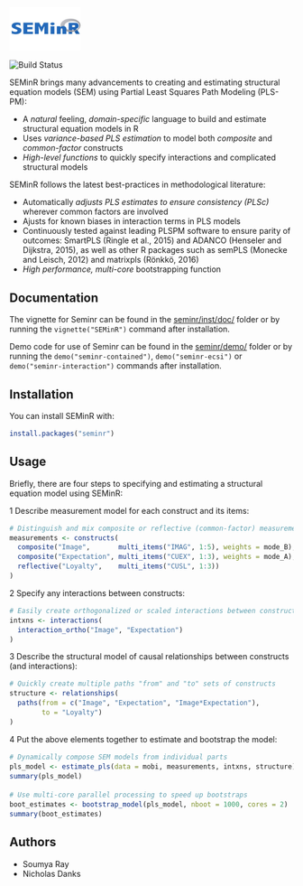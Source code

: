 
<!-- README.md is generated from README.Rmd. Please edit that file -->
<img src="vignettes/SEMinR_logo.jpg" width="25%" />

![Build Status](https://travis-ci.org/sem-in-r/seminr.svg?branch=master)

SEMinR brings many advancements to creating and estimating structural equation models (SEM) using Partial Least Squares Path Modeling (PLS-PM):

-   A *natural* feeling, *domain-specific* language to build and estimate structural equation models in R
-   Uses *variance-based PLS estimation* to model both *composite* and *common-factor* constructs
-   *High-level functions* to quickly specify interactions and complicated structural models

SEMinR follows the latest best-practices in methodological literature:

-   Automatically *adjusts PLS estimates to ensure consistency (PLSc)* wherever common factors are involved
-   Ajusts for known biases in interaction terms in PLS models
-   Continuously tested against leading PLSPM software to ensure parity of outcomes: SmartPLS (Ringle et al., 2015) and ADANCO (Henseler and Dijkstra, 2015), as well as other R packages such as semPLS (Monecke and Leisch, 2012) and matrixpls (Rönkkö, 2016)
-   *High performance, multi-core* bootstrapping function

Documentation
-------------

The vignette for Seminr can be found in the [seminr/inst/doc/](https://github.com/ISS-Analytics/seminr/blob/master/inst/doc/SEMinR.html) folder or by running the `vignette("SEMinR")` command after installation.

Demo code for use of Seminr can be found in the [seminr/demo/](https://github.com/ISS-Analytics/seminr/tree/master/demo) folder or by running the `demo("seminr-contained")`, `demo("seminr-ecsi")` or `demo("seminr-interaction")` commands after installation.

Installation
------------

You can install SEMinR with:

``` r
install.packages("seminr")
```

Usage
-----

Briefly, there are four steps to specifying and estimating a structural equation model using SEMinR:

1 Describe measurement model for each construct and its items:

``` r
# Distinguish and mix composite or reflective (common-factor) measurement models
measurements <- constructs(
  composite("Image",       multi_items("IMAG", 1:5), weights = mode_B),
  composite("Expectation", multi_items("CUEX", 1:3), weights = mode_A),
  reflective("Loyalty",    multi_items("CUSL", 1:3))
)
```

2 Specify any interactions between constructs:

``` r
# Easily create orthogonalized or scaled interactions between constructs
intxns <- interactions(
  interaction_ortho("Image", "Expectation")
)
```

3 Describe the structural model of causal relationships between constructs (and interactions):

``` r
# Quickly create multiple paths "from" and "to" sets of constructs
structure <- relationships(
  paths(from = c("Image", "Expectation", "Image*Expectation"), 
        to = "Loyalty")
)
```

4 Put the above elements together to estimate and bootstrap the model:

``` r
# Dynamically compose SEM models from individual parts
pls_model <- estimate_pls(data = mobi, measurements, intxns, structure)
summary(pls_model)

# Use multi-core parallel processing to speed up bootstraps
boot_estimates <- bootstrap_model(pls_model, nboot = 1000, cores = 2)
summary(boot_estimates)
```

Authors
-------

-   Soumya Ray
-   Nicholas Danks
